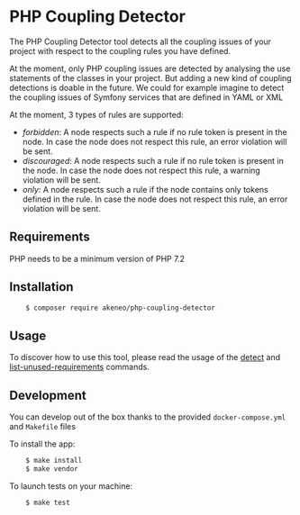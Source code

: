 # PHP Coupling Detector

The PHP Coupling Detector tool detects all the coupling issues of your project with respect to the coupling 
rules you have defined. 

At the moment, only PHP coupling issues are detected by analysing the use statements of the classes in your project. 
But adding a new kind of coupling detections is doable in the future. We could for example imagine to detect the 
 coupling issues of Symfony services that are defined in YAML or XML

At the moment, 3 types of rules are supported:

* _forbidden_: A node respects such a rule if no rule token is present in the node. In case the node does not respect this rule, an error violation will be sent.
* _discouraged_: A node respects such a rule if no rule token is present in the node. In case the node does not respect this rule, a warning violation will be sent.
* _only_: A node respects such a rule if the node contains only tokens defined in the rule. In case the node does not respect this rule, an error violation will be sent.

## Requirements

PHP needs to be a minimum version of PHP 7.2

## Installation

```bash
    $ composer require akeneo/php-coupling-detector
```

## Usage

To discover how to use this tool, please read the usage of the [detect](doc/DETECT.md) and [list-unused-requirements](doc/LIST_UNUSED_REQUIREMENTS.md) commands.

## Development

You can develop out of the box thanks to the provided `docker-compose.yml` and `Makefile` files 

To install the app:

```bash
    $ make install
    $ make vendor
```

To launch tests on your machine:

```bash
    $ make test
```
